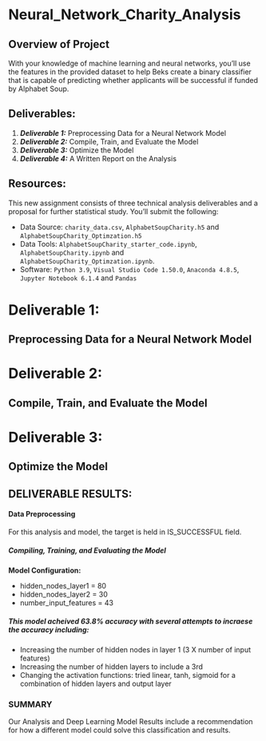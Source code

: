 # Neural_Network_Charity_Analysis
## Overview of Project

With your knowledge of machine learning and neural networks, you’ll use the features in the provided dataset to help Beks create a binary classifier that is capable of predicting whether applicants will be successful if funded by Alphabet Soup.

## Deliverables:
1. ***Deliverable 1:*** Preprocessing Data for a Neural Network Model
2. ***Deliverable 2:*** Compile, Train, and Evaluate the Model
3. ***Deliverable 3:*** Optimize the Model
4. ***Deliverable 4:*** A Written Report on the Analysis

## Resources:
This new assignment consists of three technical analysis deliverables and a proposal for further statistical study. You’ll submit the following:

* Data Source: `charity_data.csv`, `AlphabetSoupCharity.h5` and `AlphabetSoupCharity_Optimzation.h5` 
* Data Tools:  `AlphabetSoupCharity_starter_code.ipynb`, `AlphabetSoupCharity.ipynb` and `AlphabetSoupCharity_Optimzation.ipynb`.
* Software: `Python 3.9`, `Visual Studio Code 1.50.0`, `Anaconda 4.8.5`, `Jupyter Notebook 6.1.4` and `Pandas`

# Deliverable 1:  
## Preprocessing Data for a Neural Network Model


# Deliverable 2:  
## Compile, Train, and Evaluate the Model 


# Deliverable 3:  
## Optimize the Model

## DELIVERABLE RESULTS:

#### Data Preprocessing
For this analysis and model, the target is held in IS_SUCCESSFUL field.

##### Compiling, Training, and Evaluating the Model

**Model Configuration:**

* hidden_nodes_layer1 = 80
* hidden_nodes_layer2 = 30
* number_input_features = 43


##### This model acheived 63.8% accuracy with several attempts to incraese the accuracy including:

* Increasing the number of hidden nodes in layer 1 (3 X number of input features)
* Increasing the number of hidden layers to include a 3rd
* Changing the activation functions: tried linear, tanh, sigmoid for a combination of hidden layers and output layer


### SUMMARY

Our Analysis and Deep Learning Model Results include a recommendation for how a different model could solve this classification and results.
